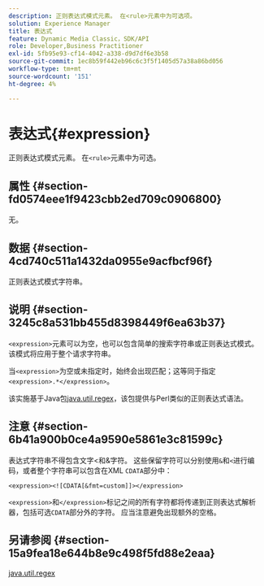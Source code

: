 ```yaml
---
description: 正则表达式模式元素。 在<rule>元素中为可选项。
solution: Experience Manager
title: 表达式
feature: Dynamic Media Classic，SDK/API
role: Developer,Business Practitioner
exl-id: 5fb95e93-cf14-4042-a338-d9d7df6e3b58
source-git-commit: 1ec8b59f442eb96c6c3f5f1405d57a38a86bd056
workflow-type: tm+mt
source-wordcount: '151'
ht-degree: 4%

---
```


# 表达式{#expression}

正则表达式模式元素。 在`<rule>`元素中为可选。

## 属性 {#section-fd0574eee1f9423cbb2ed709c0906800}

无。

## 数据 {#section-4cd740c511a1432da0955e9acfbcf96f}

正则表达式模式字符串。

## 说明 {#section-3245c8a531bb455d8398449f6ea63b37}

`<expression>`元素可以为空，也可以包含简单的搜索字符串或正则表达式模式。 该模式将应用于整个请求字符串。

当`<expression>`为空或未指定时，始终会出现匹配；这等同于指定`<expression>.*</expression>`。

该实施基于Java包[java.util.regex](../../../../../ir-api/material-cat/image-rendering-api-ref/c-ir-material-catalog/c-ir-rule-set-reference/r-ir-expression.md#reference-49867deecb58412bbdc2ced564bbea3e)，该包提供与Perl类似的正则表达式语法。

## 注意 {#section-6b41a900b0ce4a9590e5861e3c81599c}

表达式字符串不得包含文字&lt;和&amp;字符。 这些保留字符可以分别使用`&`和`<`进行编码，或者整个字符串可以包含在XML `CDATA`部分中：

`<expression><![CDATA[&fmt=custom]]></expression>`

`<expression>`和`</expression>`标记之间的所有字符都将传递到正则表达式解析器，包括可选`CDATA`部分外的字符。 应当注意避免出现额外的空格。

## 另请参阅 {#section-15a9fea18e644b8e9c498f5fd88e2eaa}

[java.util.regex](https://www2.cs.duke.edu/csed/java/jdk1.4.2/docs/api/)
